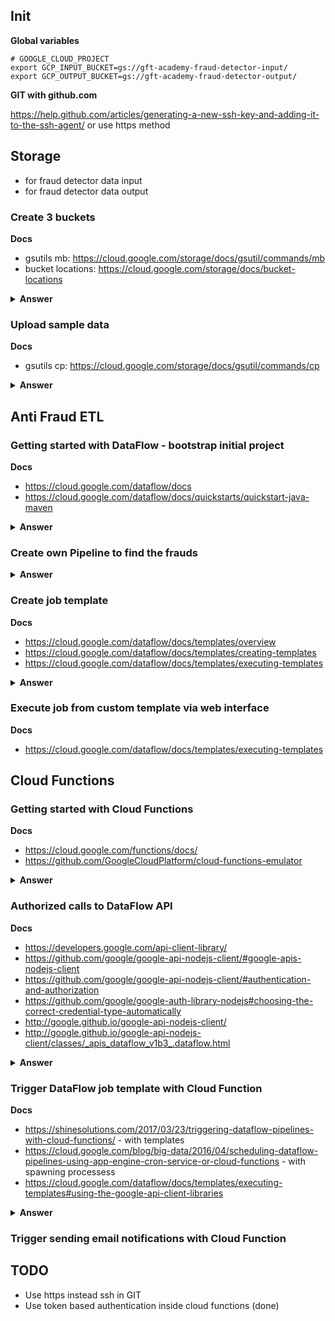 ## Init

**Global variables**

```
# GOOGLE_CLOUD_PROJECT
export GCP_INPUT_BUCKET=gs://gft-academy-fraud-detector-input/
export GCP_OUTPUT_BUCKET=gs://gft-academy-fraud-detector-output/
```

**GIT with github.com**

https://help.github.com/articles/generating-a-new-ssh-key-and-adding-it-to-the-ssh-agent/ or use https method

## Storage 
 - for fraud detector data input
 - for fraud detector data output

### Create 3 buckets

**Docs**

- gsutils mb: https://cloud.google.com/storage/docs/gsutil/commands/mb 
- bucket locations: https://cloud.google.com/storage/docs/bucket-locations

<details><summary><b>Answer</b></summary>
 
```
gsutil mb -c regional -l europe-west3 ${GCP_INPUT_BUCKET}
gsutil mb -c regional -l europe-west3 ${GCP_OUTPUT_BUCKET}
```
</details>


### Upload sample data

**Docs**
- gsutils cp: https://cloud.google.com/storage/docs/gsutil/commands/cp

<details><summary><b>Answer</b></summary>

```
gsutil cp gs://gft-academy-fraud-detector-public-data/trades-small.csv ${GCP_INPUT_BUCKET}
```

</details>

## Anti Fraud ETL

### Getting started with DataFlow - bootstrap initial project

**Docs**
- https://cloud.google.com/dataflow/docs
- https://cloud.google.com/dataflow/docs/quickstarts/quickstart-java-maven

<details><summary><b>Answer</b></summary>
 
```
cd ~
mvn archetype:generate \
      -DarchetypeArtifactId=google-cloud-dataflow-java-archetypes-examples \
      -DarchetypeGroupId=com.google.cloud.dataflow \
      -DarchetypeVersion=2.4.0 \
      -DgroupId=com.gft.academy \
      -DartifactId=gcp-anti-fraud-detector \
      -Dversion="0.1" \
      -DinteractiveMode=false \
      -Dpackage=com.gft.academy
cd gcp-anti-fraud-detector
```

**Run locally**

```
mvn clean compile exec:java \
      -Dexec.mainClass=com.gft.academy.WordCount \
      -Dexec.args="--output=./target/wordcount/ \
      --inputFile=gs://gft-academy-fraud-detector-public-data/kinglear.txt"
```

**Run on the DataFlow**

- Enable API first: https://console.cloud.google.com/apis/library/dataflow.googleapis.com

```
mvn clean compile exec:java \
      -Dexec.mainClass=com.gft.academy.WordCount \
      -Dexec.args="--project=${GOOGLE_CLOUD_PROJECT} \
      --inputFile=gs://gft-academy-fraud-detector-public-data/trades-small.csv \
      --output=${GCP_OUTPUT_BUCKET}wordcount \
      --stagingLocation=${GCP_OUTPUT_BUCKET}wordcount-staging \
      --runner=DataflowRunner"
```

</details>

### Create own Pipeline to find the frauds ###

<details><summary><b>Answer</b></summary>
<ul>
 <li>Source repository: https://github.com/gft-academy-pl/gcp-anti-fraud-detector-data-dataflow</li>
 <li>Implementation: https://github.com/gft-academy-pl/gcp-anti-fraud-detector-dataflow/blob/master/src/main/java/com/gft/academy/FraudDetector.java</li>
 <li>Test: https://github.com/gft-academy-pl/gcp-anti-fraud-detector-dataflow/blob/master/src/test/java/com/gft/academy/FraudDetectorTest.java</li>
</ul>

**Prepare**

```
cd ~ && \
rm -rf gcp-anti-fraud-detector-dataflow && \
git clone git@github.com:gft-academy-pl/gcp-anti-fraud-detector-dataflow.git && \
cd gcp-anti-fraud-detector-dataflow
```
  
**Run locally**

```
mvn clean compile exec:java \
       -Dexec.mainClass=com.gft.academy.FraudDetector \
       -Dexec.args="--output=./target/frauds/ \
       --inputFile=gs://gft-academy-fraud-detector-public-data/trades-small.csv"
```
 
**Run on the DataFlow**

```
mvn clean compile exec:java \
      -Dexec.mainClass=com.gft.academy.FraudDetector \
      -Dexec.args="--project=${GOOGLE_CLOUD_PROJECT} \
      --inputFile=gs://gft-academy-fraud-detector-public-data/trades-small.csv \
      --output=${GCP_OUTPUT_BUCKET}frauds \
      --stagingLocation=${GCP_OUTPUT_BUCKET}frauds-staging --runner=DataflowRunner"
```

</details>

### Create job template ###

**Docs**
- https://cloud.google.com/dataflow/docs/templates/overview
- https://cloud.google.com/dataflow/docs/templates/creating-templates
- https://cloud.google.com/dataflow/docs/templates/executing-templates

<details><summary><b>Answer</b></summary>

```
mvn clean compile exec:java \
       -Dexec.mainClass=com.gft.academy.FraudDetector \
       -Dexec.args="--project=${GOOGLE_CLOUD_PROJECT} \
       --templateLocation=${GCP_OUTPUT_BUCKET}templates/fraud-detector \
       --runner=DataflowRunner"
```

</details>

### Execute job from custom template via web interface

**Docs**
- https://cloud.google.com/dataflow/docs/templates/executing-templates

## Cloud Functions

### Getting started with Cloud Functions

**Docs**
- https://cloud.google.com/functions/docs/
- https://github.com/GoogleCloudPlatform/cloud-functions-emulator

<details><summary><b>Answer</b></summary>

**Create sample function**

```
cd ~ && \
rm -rf gcp-anti-fraud-detector-cloud-functions && \
mkdir -p gcp-anti-fraud-detector-cloud-functions && \
cd gcp-anti-fraud-detector-cloud-functions && \
touch index.js && \
echo 'exports.helloworldFn = (req, res) => res.send("Hello, World!");' > index.js
```
 
**Install emulator globally**

```
sudo npm install -g @google-cloud/functions-emulator
```

**Run emulator and specify working projectId**

```
sudo functions start
```

**Deploy sample function to emulator**

```
functions deploy helloworldFn --trigger-http
```

**Call sample function**

```
functions call helloworldFn
```

**Observe logs**

```
functions logs read
```

**Deploy function to cloud**

- Enable API first: https://console.cloud.google.com/apis/library/cloudfunctions.googleapis.com

```
gcloud beta functions deploy helloworldFn --trigger-http
```

</details>

### Authorized calls to DataFlow API

**Docs**
- https://developers.google.com/api-client-library/
- https://github.com/google/google-api-nodejs-client/#google-apis-nodejs-client
- https://github.com/google/google-api-nodejs-client/#authentication-and-authorization
- https://github.com/google/google-auth-library-nodejs#choosing-the-correct-credential-type-automatically
- http://google.github.io/google-api-nodejs-client/
- http://google.github.io/google-api-nodejs-client/classes/_apis_dataflow_v1b3_.dataflow.html

<details><summary><b>Answer</b></summary>

**Prepare**

```
cd ~ && \
rm -rf gcp-anti-fraud-detector-cloud-functions && \
git clone git@github.com:gft-academy-pl/gcp-anti-fraud-detector-cloud-functions.git && \
cd gcp-anti-fraud-detector-cloud-functions && \
npm install
```

**Test API call with Application Default Credentials**

```
npm run test-auth-default
```

**Test API call with JWT**

* Create Service Account https://console.cloud.google.com/iam-admin/serviceaccounts with Cloud Functions Admin, DataFlow Admin, Storage Viewer permissions and generate private key
* Upload key to the gcp-anti-fraud-detector-cloud-functions project

```
npm run test-auth-jwt
```

</details>

### Trigger DataFlow job template with Cloud Function

**Docs**
- https://shinesolutions.com/2017/03/23/triggering-dataflow-pipelines-with-cloud-functions/ - with templates
- https://cloud.google.com/blog/big-data/2016/04/scheduling-dataflow-pipelines-using-app-engine-cron-service-or-cloud-functions - with spawning processess
- https://cloud.google.com/dataflow/docs/templates/executing-templates#using-the-google-api-client-libraries

<details><summary><b>Answer</b></summary>
<ul>
 <li>Source repository: https://github.com/gft-academy-pl/gcp-anti-fraud-detector-cloud-functions</li>
 <li>Implementation: https://github.com/gft-academy-pl/gcp-anti-fraud-detector-cloud-functions/blob/master/inputDataTrigger/index.js</li>
 <li>Test: https://github.com/gft-academy-pl/gcp-anti-fraud-detector-cloud-functions/blob/master/inputDataTrigger/index.test.js</li>
</ul>
 
 **Simulate triggering DataFlow job**
 
 ```
sudo functions logs clear && \
functions deploy triggerDataflowFn --trigger-bucket=${GCP_INPUT_BUCKET} && \
functions call triggerDataflowFn && \
functions logs read

```
 **Deploy function to cloud**

- Enable API first: https://console.cloud.google.com/apis/library/cloudfunctions.googleapis.com

```
gcloud beta functions deploy triggerDataflowFn --trigger-bucket=${GCP_INPUT_BUCKET}
```
</details>

### Trigger sending email notifications with Cloud Function

## TODO
- Use https instead ssh in GIT
- Use token based authentication inside cloud functions (done)
